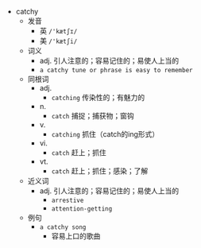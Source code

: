 - catchy
  - 发音
    - 英 `/'kætʃɪ/`
    - 美 `/'kætʃi/`
  - 词义
    - adj. 引人注意的；容易记住的；易使人上当的
    - `a catchy tune or phrase is easy to remember`
  - 同根词
    - adj.
      - `catching` 传染性的；有魅力的
    - n.
      - `catch` 捕捉；捕获物；窗钩
    - v.
      - `catching` 抓住（catch的ing形式）
    - vi.
      - `catch` 赶上；抓住
    - vt.
      - `catch` 赶上；抓住；感染；了解
  - 近义词
    - adj. 引人注意的；容易记住的；易使人上当的
      - `arrestive`
      - `attention-getting`
  - 例句
    - `a catchy song`
      - 容易上口的歌曲

